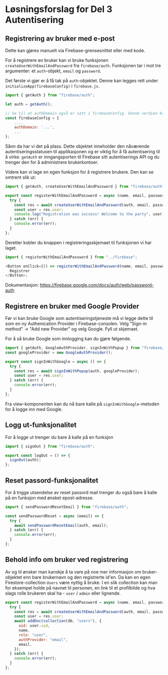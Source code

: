 # Løsningsforslag for Del 3 Autentisering

## Registrering av bruker med e-post

Dette kan gjøres manuelt via Firebase-grensesnittet eller med kode.

For å registrere en bruker kan vi bruke funksjonen `createUserWithEmailAndPassword` fra `firebase/auth`. Funksjonen tar i mot tre argumenter: et `auth`-objekt, `email` og `password`.

Det første vi gjør er å få tak på `auth`-objektet. Denne kan legges rett under `initializeApp(firebaseConfig)` i `firebase.js`.

```javascript
import { getAuth } from "firebase/auth";

let auth = getAuth();

// Se til at authDomain også er satt i firebaseConfig. Denne verdien kan finnes via Project Settings i Firebase consolen og under "Your Apps".
const firebaseConfig = {
    ....
    authDomain: '...',
    ...
};

```

Sånn da har vi det på plass. Dette objektet inneholder den nåværende autentiseringsstatusen til applikasjonen og er viktig for å få autentisering til å virke. `getAuth` er inngangsporten til Firebase sitt autentiserings API og du trenger den for å administrere brukerkontoer.

Videre kan vi lage en egen funksjon for å registrere brukere. Den kan se omtrent slik ut:

```javascript
import { getAuth, createUserWithEmailAndPassword } from "firebase/auth";

export const registerWithEmailAndPassword = async (name, email, password) => {
  try {
    const res = await createUserWithEmailAndPassword(auth, email, password);
    const user = res.user;
    console.log("Registration was success! Welcome to the party", user);
  } catch (err) {
    console.error(err);
  }
};
```

Deretter kobler du knappen i registreringsskjemaet til funksjonen vi har laget.

```javascript
import { registerWithEmailAndPassword } from "../firebase";

<Button onClick={() => registerWithEmailAndPassword(name, email, password)}>
  Registrer
</Button>;
```

Dokumentasjon: https://firebase.google.com/docs/auth/web/password-auth

## Registrere en bruker med Google Provider

Før vi kan bruke Google som autentiseringstjeneste må vi legge dette til som en ny Authenication Provider i Firebase-consolen. Velg "Sign-in method" -> "Add new Provider" og velg Google. Fyll ut skjemaet.

For å så bruke Google som innlogging kan du gjøre følgende.

```javascript
import { getAuth, GoogleAuthProvider, signInWithPopup } from "firebase/auth";
const googleProvider = new GoogleAuthProvider();

export const signInWithGoogle = async () => {
  try {
    const res = await signInWithPopup(auth, googleProvider);
    const user = res.user;
  } catch (err) {
    console.error(err);
  }
};
```

Fra view-komponenten kan du nå bare kalle på `signInWithGoogle`-metoden for å logge inn med Google.

## Logg ut-funksjonalitet

For å logge ut trenger du bare å kalle på en funksjon

```javascript
import { signOut } from "firebase/auth";

export const logOut = () => {
  signOut(auth);
};
```

## Reset passord-funksjonalitet

For å trigge utsendelse av reset passord mail trenger du også bare å kalle på en funksjon med ønsket epost-adresse.

```javascript
import { sendPasswordResetEmail } from "firebase/auth";

const sendPasswordReset = async (email) => {
  try {
    await sendPasswordResetEmail(auth, email);
  } catch (err) {
    console.error(err);
  }
};
```

## Behold info om bruker ved registrering

Av og til ønsker man kanskje å ta vare på noe mer informasjon om bruker-objektet enn bare brukernavn og den registrerte id'en. Da kan en egen Firestore-collection `Users` være nyttig å bruke. I en slik collection kan man for eksempel holde på navnet til personen, en link til et profilbilde og hva slags rolle brukeren skal ha - `user` / `admin` eller lignende.

```javascript
export const registerWithEmailAndPassword = async (name, email, password) => {
  try {
    const res = await createUserWithEmailAndPassword(auth, email, password);
    const user = res.user;
    await addDoc(collection(db, "users"), {
      uid: user.uid,
      name,
      role: "user",
      authProvider: "email",
      email,
    });
  } catch (err) {
    console.error(err);
  }
};
```
